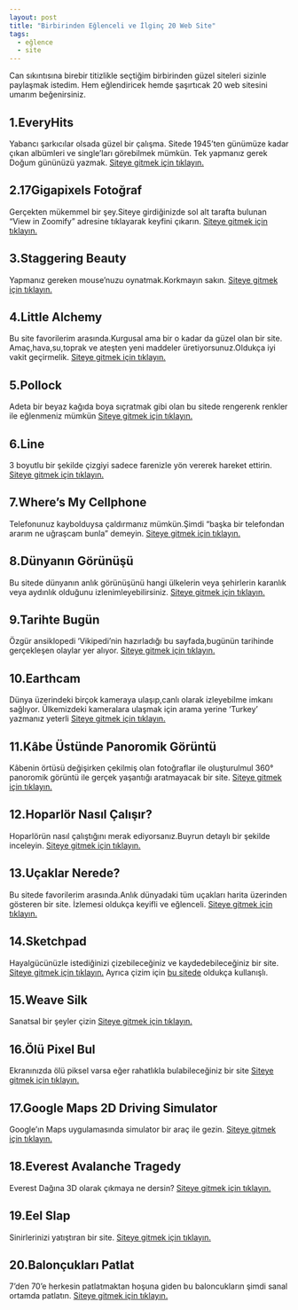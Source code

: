 ```yaml
---
layout: post
title: "Birbirinden Eğlenceli ve İlginç 20 Web Site"
tags:
  - eğlence
  - site
---
```


Can sıkıntısına birebir titizlikle seçtiğim birbirinden güzel siteleri sizinle paylaşmak istedim.
Hem eğlendiricek hemde şaşırtıcak 20 web sitesini umarım beğenirsiniz.

## 1.EveryHits

Yabancı şarkıcılar olsada güzel bir çalışma.
Sitede 1945’ten günümüze kadar çıkan albümleri ve single’ları görebilmek mümkün.
Tek yapmanız gerek Doğum gününüzü yazmak.
[Siteye gitmek için tıklayın.](http://www.everyhit.com/dates/)

## 2.17Gigapixels Fotoğraf

Gerçekten mükemmel bir şey.Siteye girdiğinizde sol alt tarafta bulunan
“View in Zoomify” adresine tıklayarak keyfini çıkarın.
[Siteye gitmek için tıklayın.](http://www.yosemite-17-gigapixels.com/)

## 3.Staggering Beauty

Yapmanız gereken mouse’nuzu oynatmak.Korkmayın sakın.
[Siteye gitmek için tıklayın.](http://www.staggeringbeauty.com/)

## 4.Little Alchemy

Bu site favorilerim arasında.Kurgusal ama bir o kadar da güzel olan bir site.
Amaç,hava,su,toprak ve ateşten yeni maddeler üretiyorsunuz.Oldukça iyi vakit geçirmelik.
[Siteye gitmek için tıklayın.](http://littlealchemy.com/)

## 5.Pollock

Adeta bir beyaz kağıda boya sıçratmak gibi olan bu sitede rengerenk renkler ile eğlenmeniz mümkün
[Siteye gitmek için tıklayın.](http://manetas.com/pollock/)

## 6.Line

3 boyutlu bir şekilde çizgiyi sadece farenizle yön vererek hareket ettirin.
[Siteye gitmek için tıklayın.](http://www.barcinski-jeanjean.com/entries/line3d/)

## 7.Where’s My Cellphone

Telefonunuz kaybolduysa çaldırmanız mümkün.Şimdi “başka bir telefondan ararım ne uğraşcam bunla” demeyin.
[Siteye gitmek için tıklayın.](http://www.wheresmycellphone.com/)

## 8.Dünyanın Görünüşü

Bu sitede dünyanın anlık görünüşünü hangi ülkelerin veya şehirlerin
karanlık veya aydınlık olduğunu izlenimleyebilirsiniz.
[Siteye gitmek için tıklayın.](http://www.fourmilab.ch/cgi-bin/uncgi/Earth/action?opt=-p)

## 9.Tarihte Bugün

Özgür ansiklopedi ‘Vikipedi’nin hazırladığı bu sayfada,bugünün tarihinde gerçekleşen olaylar yer alıyor.
[Siteye gitmek için tıklayın.](https://tr.wikipedia.org/wiki/Vikipedi:Tarihte_bugün)

## 10.Earthcam

Dünya üzerindeki birçok kameraya ulaşıp,canlı olarak izleyebilme imkanı sağlıyor.
Ülkemizdeki kameralara ulaşmak için arama yerine ‘Turkey’ yazmanız yeterli
[Siteye gitmek için tıklayın.](http://www.earthcam.com/)

## 11.Kâbe Üstünde Panoromik Görüntü

Kâbenin örtüsü değişirken çekilmiş olan fotoğraflar ile oluşturulmul 360° panoromik görüntü ile
gerçek yaşantığı aratmayacak bir site.
[Siteye gitmek için tıklayın.](http://www.shutterksa.com/panorama/RoofOfKaaba/)

## 12.Hoparlör Nasıl Çalışır?

Hoparlörün nasıl çalıştığını merak ediyorsanız.Buyrun detaylı bir şekilde inceleyin.
[Siteye gitmek için tıklayın.](http://animagraffs.com/loudspeaker/)

## 13.Uçaklar Nerede?

Bu sitede favorilerim arasında.Anlık dünyadaki tüm uçakları harita üzerinden gösteren bir site.
İzlemesi oldukça keyifli ve eğlenceli.
[Siteye gitmek için tıklayın.](https://www.flightradar24.com/41.02,28.96/7)

## 14.Sketchpad

Hayalgücünüzle istediğinizi çizebileceğiniz ve kaydedebileceğiniz bir site.
[Siteye gitmek için tıklayın.](https://sketch.io/sketchpad/)
Ayrıca çizim için [bu sitede](http://sta.sh/muro/) oldukça kullanışlı.

## 15.Weave Silk

Sanatsal bir şeyler çizin
[Siteye gitmek için tıklayın.](http://weavesilk.com/)

## 16.Ölü Pixel Bul

Ekranınızda ölü piksel varsa eğer rahatlıkla bulabileceğiniz bir site
[Siteye gitmek için tıklayın.](http://www.doihaveadeadpixel.com/)

## 17.Google Maps 2D Driving Simulator

Google’ın Maps uygulamasında simulator bir araç ile gezin.
[Siteye gitmek için tıklayın.](https://framesynthesis.com/drivingsimulator/maps/)

## 18.Everest Avalanche Tragedy

Everest Dağına 3D olarak çıkmaya ne dersin?
[Siteye gitmek için tıklayın.](http://everestavalanchetragedy.com/mt-everest-journey.html)

## 19.Eel Slap

Sinirlerinizi yatıştıran bir site.
[Siteye gitmek için tıklayın.](http://eelslap.com/)

## 20.Balonçukları Patlat

7’den 70’e herkesin patlatmaktan hoşuna giden bu baloncukların şimdi sanal ortamda patlatın.
[Siteye gitmek için tıklayın.](http://www.snapbubbles.com/)